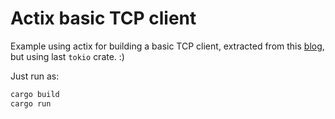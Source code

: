 # Actix basic TCP client

Example using actix for building a basic TCP client, extracted from this [blog](https://simplabs.com/blog/2018/06/27/actix-tcp-client.html), but using last `tokio` crate. :)

Just run as:

```bash
cargo build
cargo run
```
